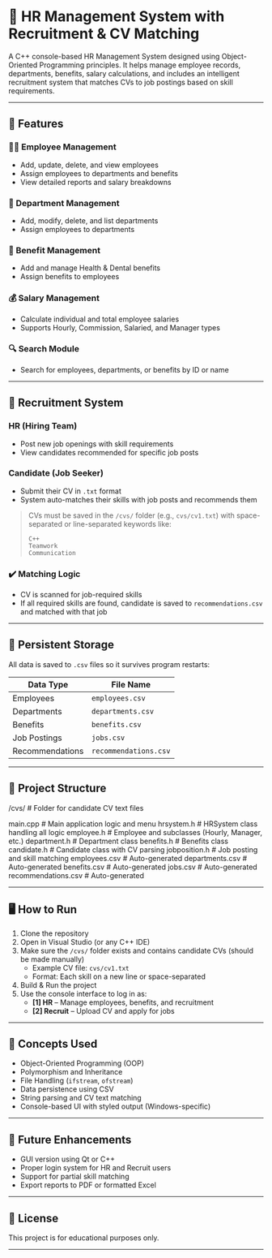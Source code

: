 # 💼 HR Management System with Recruitment & CV Matching

A C++ console-based HR Management System designed using Object-Oriented Programming principles. It helps manage employee records, departments, benefits, salary calculations, and includes an intelligent recruitment system that matches CVs to job postings based on skill requirements.

---

## 📌 Features

### 👨‍💼 Employee Management
- Add, update, delete, and view employees
- Assign employees to departments and benefits
- View detailed reports and salary breakdowns

### 🏢 Department Management
- Add, modify, delete, and list departments
- Assign employees to departments

### 🎁 Benefit Management
- Add and manage Health & Dental benefits
- Assign benefits to employees

### 💰 Salary Management
- Calculate individual and total employee salaries
- Supports Hourly, Commission, Salaried, and Manager types

### 🔍 Search Module
- Search for employees, departments, or benefits by ID or name

---

## 🧠 Recruitment System

### HR (Hiring Team)
- Post new job openings with skill requirements
- View candidates recommended for specific job posts

### Candidate (Job Seeker)
- Submit their CV in `.txt` format
- System auto-matches their skills with job posts and recommends them

> CVs must be saved in the `/cvs/` folder (e.g., `cvs/cv1.txt`) with space-separated or line-separated keywords like:
> ```
> C++
> Teamwork
> Communication
> ```

### ✔️ Matching Logic
- CV is scanned for job-required skills
- If all required skills are found, candidate is saved to `recommendations.csv` and matched with that job

---

## 💾 Persistent Storage

All data is saved to `.csv` files so it survives program restarts:

| Data Type       | File Name             |
|----------------|------------------------|
| Employees       | `employees.csv`        |
| Departments     | `departments.csv`      |
| Benefits        | `benefits.csv`         |
| Job Postings    | `jobs.csv`             |
| Recommendations | `recommendations.csv`  |

---

## 🔧 Project Structure

/cvs/ # Folder for candidate CV text files

main.cpp             # Main application logic and menu
hrsystem.h           # HRSystem class handling all logic
employee.h           # Employee and subclasses (Hourly, Manager, etc.)
department.h         # Department class
benefits.h           # Benefits class
candidate.h          # Candidate class with CV parsing
jobposition.h        # Job posting and skill matching
employees.csv        # Auto-generated
departments.csv      # Auto-generated
benefits.csv         # Auto-generated
jobs.csv             # Auto-generated
recommendations.csv  # Auto-generated


---

## 🖥️ How to Run

1. Clone the repository
2. Open in Visual Studio (or any C++ IDE)
3. Make sure the `/cvs/` folder exists and contains candidate CVs (should be made manually)
   - Example CV file: `cvs/cv1.txt`
   - Format: Each skill on a new line or space-separated
4. Build & Run the project
5. Use the console interface to log in as:
   - **[1] HR** – Manage employees, benefits, and recruitment
   - **[2] Recruit** – Upload CV and apply for jobs

---

## 🧠 Concepts Used

- Object-Oriented Programming (OOP)
- Polymorphism and Inheritance
- File Handling (`ifstream`, `ofstream`)
- Data persistence using CSV
- String parsing and CV text matching
- Console-based UI with styled output (Windows-specific)

---

## 📌 Future Enhancements
- GUI version using Qt or C++
- Proper login system for HR and Recruit users
- Support for partial skill matching
- Export reports to PDF or formatted Excel

---

## 📜 License

This project is for educational purposes only.

---